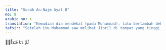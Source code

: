 ```yaml
---
title: "Surah An-Najm Ayat 8"
no: 8
arabic_no: ٨
translation: "Kemudian dia mendekat (pada Muhammad), lalu bertambah dekat, "
tafsir: "Setelah itu Muhammad saw melihat Jibril di tempat yang tinggi. Kemudian Jibril memenuhi angkasa itu, lalu mendekati Muhammad saw dan Jibril semakin mendekat lagi kepada Muhammad saw hingga jaraknya hampir, kira-kira dua ujung busur panah lagi atau lebih dekat lagi."
---
```

ثُمَّ دَنَا فَتَدَلّٰىۙ  